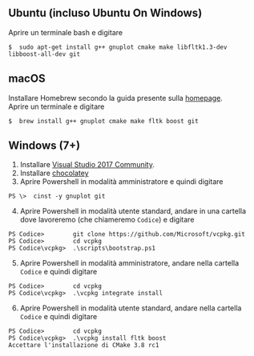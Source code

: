 ## Ubuntu (incluso Ubuntu On Windows)
Aprire un terminale bash e digitare  
```
$  sudo apt-get install g++ gnuplot cmake make libfltk1.3-dev libboost-all-dev git
```


## macOS
Installare Homebrew secondo la guida presente sulla [homepage](https://brew.sh/index_it.html).  
Aprire un terminale e digitare  
```
$  brew install g++ gnuplot cmake make fltk boost git
```

## Windows (7+)
1) Installare [Visual Studio 2017 Community](http://visualstudio.com).  
2) Installare [chocolatey](http://chocolatey.org)
3) Aprire Powershell in modalità amministratore e quindi digitare
```
PS \>  cinst -y gnuplot git 
```
4) Aprire Powershell in modalità utente standard, andare in una cartella dove lavoreremo (che chiameremo `Codice`) e digitare
```
PS Codice>        git clone https://github.com/Microsoft/vcpkg.git
PS Codice>        cd vcpkg
PS Codice\vcpkg>  .\scripts\bootstrap.ps1 
```
5) Aprire Powershell in modalità amministratore, andare nella cartella `Codice` e quindi digitare
```
PS Codice>        cd vcpkg
PS Codice\vcpkg>  .\vcpkg integrate install
```
6) Aprire Powershell in modalità utente standard, andare nella cartella `Codice` e quindi digitare
```
PS Codice>        cd vcpkg
PS Codice\vcpkg>  .\vcpkg install fltk boost 
Accettare l'installazione di CMake 3.8 rc1
```


